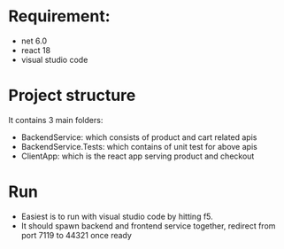 # Requirement:
- net 6.0
- react 18
- visual studio code

# Project structure
It contains 3 main folders:
- BackendService: which consists of product and cart related apis
- BackendService.Tests: which contains of unit test for above apis
- ClientApp: which is the react app serving product and checkout

# Run
- Easiest is to run with visual studio code by hitting f5.
- It should spawn backend and frontend service together, redirect from port 7119 to 44321 once ready
